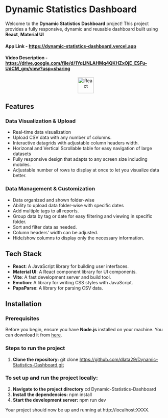 # Dynamic Statistics Dashboard

Welcome to the **Dynamic Statistics Dashboard** project! This project provides a fully responsive, dynamic and reusable dashboard built using **React**, **Material UI**


#### App Link - https://dynamic-statistics-dashboard.vercel.app

#### Video Description - https://drive.google.com/file/d/1YqLlNLAHMq4QKHZxOjE_ESFu-UdCM_gm/view?usp=sharing

<p align="center">
  <img src="https://upload.wikimedia.org/wikipedia/commons/thumb/4/47/React.svg/1200px-React.svg.png" alt="React" width="50" />
</p>

## Features

### Data Visualization & Upload
- Real-time data visualization
- Upload CSV data with any number of columns.
- Interactive datagrids with adjustable column headers width.
- Horizonal and Vertical Scrollable table for easy navigation of large datasets
- Fully responsive design that adapts to any screen size including mobiles. 
- Adjustable number of rows to display at once to let you visualize data better.

### Data Management & Customization
- Data organized and shown folder-wise
- Ability to upload data folder-wise with specific dates
- Add multiple tags to all reports.
- Group data by tag or date for easy filtering and viewing in specific folder.
- Sort and filter data as needed.
- Column headers' width can be adjusted.
- Hide/show columns to display only the necessary information.


## Tech Stack

- **React**: A JavaScript library for building user interfaces.
- **Material UI**: A React component library for UI components.
- **Vite**: A fast development server and build tool.
- **Emotion**: A library for writing CSS styles with JavaScript.
- **PapaParse**: A library for parsing CSV data.

## Installation

### Prerequisites
Before you begin, ensure you have **Node.js** installed on your machine. You can download it from [here](https://nodejs.org/).

### Steps to run the project
1) **Clone the repository:**
   git clone https://github.com/dlata29/Dynamic-Statistics-Dashboard.git

  ### To set up and run the project locally:
2) **Navigate to the project directory**
   cd Dynamic-Statistics-Dashboard
3) **Install the dependencies:**
    npm install
4)  **Start the development server:**
     npm run dev

Your project should now be up and running at http://localhost:XXXX.
